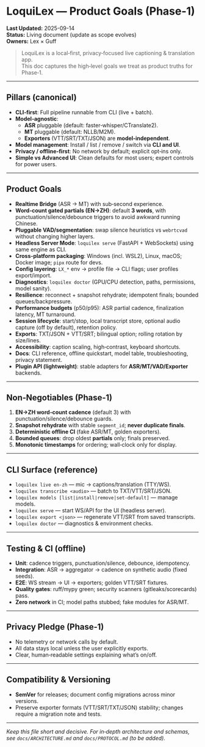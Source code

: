 
# LoquiLex — Product Goals (Phase‑1)
**Last Updated:** 2025-09-14  
**Status:** Living document (update as scope evolves)  
**Owners:** Lex × Guff

> LoquiLex is a local‑first, privacy‑focused live captioning & translation app.  
> This doc captures the high‑level goals we treat as product truths for Phase‑1.

---

## Pillars (canonical)
- **CLI‑first**: Full pipeline runnable from CLI (live + batch).
- **Model‑agnostic**:
  - **ASR** pluggable (default: faster‑whisper/CTranslate2).
  - **MT** pluggable (default: NLLB/M2M).
  - **Exporters** (VTT/SRT/TXT/JSON) are **model‑independent**.
- **Model management**: Install / list / remove / switch via **CLI and UI**.
- **Privacy / offline‑first**: No network by default; explicit opt‑ins only.
- **Simple vs Advanced UI**: Clean defaults for most users; expert controls for power users.

---

## Product Goals
- **Realtime Bridge** (ASR → MT) with sub‑second experience.
- **Word‑count gated partials (EN→ZH)**: default **3 words**, with punctuation/silence/debounce triggers to avoid awkward running Chinese.
- **Pluggable VAD/segmentation**: swap silence heuristics vs `webrtcvad` without changing higher layers.
- **Headless Server Mode**: `loquilex serve` (FastAPI + WebSockets) using same engine as CLI.
- **Cross‑platform packaging**: Windows (incl. WSL2), Linux, macOS; Docker image; `pipx` route for devs.
- **Config layering**: `LX_*` env → profile file → CLI flags; user profiles export/import.
- **Diagnostics**: `loquilex doctor` (GPU/CPU detection, paths, permissions, model sanity).
- **Resilience**: reconnect + snapshot rehydrate; idempotent finals; bounded queues/backpressure.
- **Performance budgets** (p50/p95): ASR partial cadence, finalization latency, MT turnaround.
- **Session lifecycle**: start/stop, local transcript store, optional audio capture (off by default), retention policy.
- **Exports**: TXT/JSON + VTT/SRT; bilingual option; rolling rotation by size/lines.
- **Accessibility**: caption scaling, high‑contrast, keyboard shortcuts.
- **Docs**: CLI reference, offline quickstart, model table, troubleshooting, privacy statement.
- **Plugin API (lightweight)**: stable adapters for **ASR/MT/VAD/Exporter** backends.

---

## Non‑Negotiables (Phase‑1)
1. **EN→ZH word‑count cadence** (default 3) with punctuation/silence/debounce guards.  
2. **Snapshot rehydrate** with stable `segment_id`; **never duplicate finals**.  
3. **Deterministic offline CI** (fake ASR/MT, golden exporters).  
4. **Bounded queues**: drop oldest **partials** only; finals preserved.  
5. **Monotonic timestamps** for ordering; wall‑clock only for display.

---

## CLI Surface (reference)
- `loquilex live en-zh` — mic → captions/translation (TTY/WS).  
- `loquilex transcribe <audio>` — batch to TXT/VTT/SRT/JSON.  
- `loquilex models [list|install|remove|set-default]` — manage models.  
- `loquilex serve` — start WS/API for the UI (headless server).  
- `loquilex export <json>` — regenerate VTT/SRT from saved transcripts.  
- `loquilex doctor` — diagnostics & environment checks.

---

## Testing & CI (offline)
- **Unit**: cadence triggers, punctuation/silence, debounce, idempotency.
- **Integration**: ASR → aggregator → cadence on synthetic audio (fixed seeds).
- **E2E**: WS stream → UI → exporters; golden VTT/SRT fixtures.
- **Quality gates**: ruff/mypy green; security scanners (gitleaks/scorecards) pass.
- **Zero network** in CI; model paths stubbed; fake modules for ASR/MT.

---

## Privacy Pledge (Phase‑1)
- No telemetry or network calls by default.  
- All data stays local unless the user explicitly exports.  
- Clear, human‑readable settings explaining what’s on/off.

---

## Compatibility & Versioning
- **SemVer** for releases; document config migrations across minor versions.
- Preserve exporter formats (VTT/SRT/TXT/JSON) stability; changes require a migration note and tests.

---

*Keep this file short and decisive. For in‑depth architecture and schemas, see `docs/ARCHITECTURE.md` and `docs/PROTOCOL.md` (to be added).*
